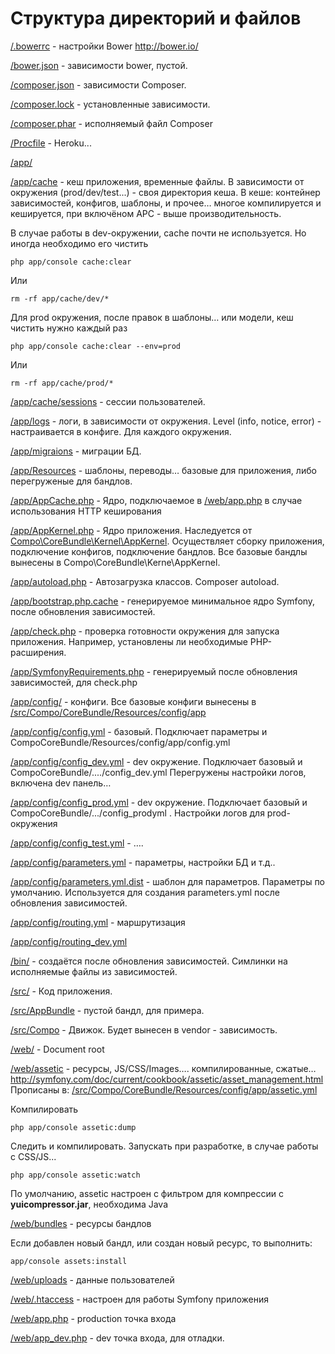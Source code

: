 # Структура директорий и файлов

[/.bowerrc](/.bowerrc) - настройки Bower http://bower.io/

[/bower.json](/bower.json) - зависимости bower, пустой.

[/composer.json](/composer.json) - зависимости Composer.

[/composer.lock](/composer.lock) - установленные зависимости.

[/composer.phar](/composer.phar) - исполняемый файл Composer

[/Procfile](/Procfile) - Heroku...

[/app/](/app/)

[/app/cache](/app/cache) - кеш приложения, временные файлы. В зависимости от окружения (prod/dev/test...) - своя директория кеша.
В кеше: контейнер зависимостей, конфигов, шаблоны, и прочее… 
многое компилируется и кешируется, при включёном APC - выше производительность.

В случае работы в dev-окружении, cache почти не используется. Но иногда необходимо его чистить

```
php app/console cache:clear
```

Или


```
rm -rf app/cache/dev/*
```

Для prod окружения, после правок в шаблоны… или модели, кеш чистить нужно каждый раз

```
php app/console cache:clear --env=prod
```

Или

```
rm -rf app/cache/prod/*
```


[/app/cache/sessions](/app/cache/sessions) - сессии пользователей.
  
[/app/logs](/app/logs) - логи, в зависимости от окружения. Level (info, notice, error) - настраивается в конфиге. Для каждого окружения.

[/app/migraions](/app/migraions) - миграции БД.

[/app/Resources](/app/Resources) - шаблоны, переводы… базовые для приложения, либо перегруженые для бандлов.

[/app/AppCache.php](/app/AppCache.php) - Ядро, подключаемое в [/web/app.php](/web/app.php) в случае использования HTTP кеширования

[/app/AppKernel.php](/app/AppKernel.php) - Ядро приложения. Наследуется от [Compo\CoreBundle\Kernel\AppKernel](./src/Compo/CoreBundle/Kernel/AppKernel.php). Осуществляет сборку приложения, подключение конфигов, подключение бандлов. Все базовые бандлы вынесены в
Compo\CoreBundle\Kerne\AppKernel. 

[/app/autoload.php](/app/autoload.php) - Автозагрузка классов. Composer autoload.

[/app/bootstrap.php.cache](/app/bootstrap.php.cache) - генерируемое минимальное ядро Symfony, после обновления зависимостей.

[/app/check.php](/app/check.php) - проверка готовности окружения для запуска приложения. Например, установлены ли необходимые PHP-расширения.

[/app/SymfonyRequirements.php](/app/SymfonyRequirements.php) - генерируемый после обновления зависимостей, для check.php

    
[/app/config/](/app/config/) - конфиги. Все базовые конфиги вынесены в [/src/Compo/CoreBundle/Resources/config/app](/src/Compo/CoreBundle/Resources/config/app)
    
[/app/config/config.yml](/app/config/config.yml) - базовый. Подключает параметры и CompoCoreBundle/Resources/config/app/config.yml

[/app/config/config_dev.yml](/app/config/config_dev.yml) - dev окружение. Подключает базовый и CompoCoreBundle/..../config_dev.yml
Перегружены настройки логов, включена dev панель…

[/app/config/config_prod.yml](/app/config/config_prod.yml) - dev окружение. Подключает базовый и CompoCoreBundle/.../config_prodyml . Настройки логов для prod-окружения

[/app/config/config_test.yml](/app/config/config_test.yml) - ….

[/app/config/parameters.yml](/app/config/parameters.yml) - параметры, настройки БД и т.д..

[/app/config/parameters.yml.dist](/app/config/parameters.yml.dist) - шаблон для параметров. Параметры по умолчанию. Используется для создания parameters.yml после обновления зависимостей.

[/app/config/routing.yml](/app/config/routing.yml) - маршрутизация

[/app/config/routing_dev.yml](/app/config/routing_dev.yml)

[/bin/](/bin/) - создаётся после обновления зависимостей. Симлинки на исполняемые файлы из зависимостей.

[/src/](/src/) - Код приложения.
    
[/src/AppBundle](/src/AppBundle) - пустой бандл, для примера.

[/src/Compo](/src/Compo) - Движок. Будет вынесен в vendor - зависимость.

[/web/](/web/) - Document root

[/web/assetic](/web/assetic) - ресурсы, JS/CSS/Images…. компилированные, сжатые…
http://symfony.com/doc/current/cookbook/assetic/asset_management.html
Прописаны в: [/src/Compo/CoreBundle/Resources/config/app/assetic.yml](/src/Compo/CoreBundle/Resources/config/app/assetic.yml)

Компилировать

```
php app/console assetic:dump
```

Следить и компилировать. Запускать при разработке, в случае работы с CSS/JS...

```
php app/console assetic:watch
```

По умолчанию, assetic настроен с фильтром для компрессии с **yuicompressor.jar**, необходима Java


[/web/bundles](/web/bundles) - ресурсы бандлов

Если добавлен новый бандл, или создан новый ресурс, то выполнить:

```
app/console assets:install
```

[/web/uploads](/web/uploads) - данные пользователей

[/web/.htaccess](/web/.htaccess) - настроен для работы Symfony приложения

[/web/app.php](/web/app.php) - production точка входа

[/web/app_dev.php](/web/app_dev.php) - dev точка входа, для отладки.